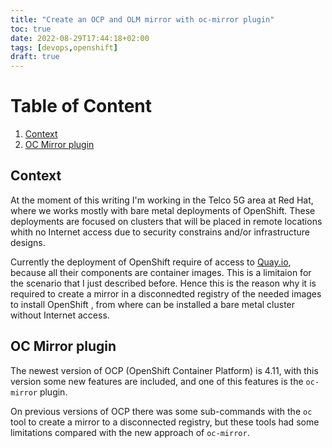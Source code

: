 ```yaml
---
title: "Create an OCP and OLM mirror with oc-mirror plugin"
toc: true
date: 2022-08-29T17:44:18+02:00
tags: [devops,openshift]
draft: true
---
```


# Table of Content

1. [Context](#context)
2. [OC Mirror plugin](#oc-mirror-plugin)

## Context

At the moment of this writing I'm working in the Telco 5G area at Red Hat, where we works mostly with bare metal  deployments of OpenShift. These deployments are focused on clusters that will be placed in remote locations whith no Internet access due to security constrains and/or infrastructure designs.

Currently the deployment of OpenShift require of access to [Quay.io](https://quay.io/), because all their components are container images. This is a limitaion for the scenario that I just described before. Hence this is the reason why it is required to create a mirror in a disconnedted registry of the needed images to install OpenShift , from where can be installed a bare metal cluster without Internet access.

## OC Mirror plugin

The newest version of OCP (OpenShift Container Platform) is 4.11, with this version some new features are included, and one of this features is the `oc-mirror` plugin.

On previous versions of OCP there was some sub-commands with the `oc` tool to create a mirror to a disconnected registry, but these tools had some limitations compared with the new approach of `oc-mirror`.


